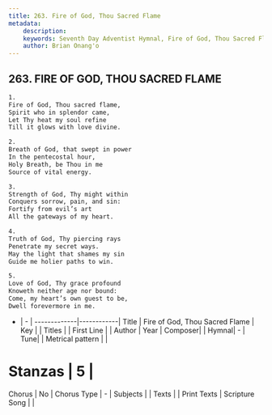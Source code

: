 ```yaml
---
title: 263. Fire of God, Thou Sacred Flame
metadata:
    description: 
    keywords: Seventh Day Adventist Hymnal, Fire of God, Thou Sacred Flame, , 
    author: Brian Onang'o
---
```



## 263. FIRE OF GOD, THOU SACRED FLAME

```txt
1.
Fire of God, Thou sacred flame,
Spirit who in splendor came,
Let Thy heat my soul refine
Till it glows with love divine.

2.
Breath of God, that swept in power
In the pentecostal hour,
Holy Breath, be Thou in me
Source of vital energy.

3.
Strength of God, Thy might within
Conquers sorrow, pain, and sin:
Fortify from evil’s art
All the gateways of my heart.

4.
Truth of God, Thy piercing rays
Penetrate my secret ways.
May the light that shames my sin
Guide me holier paths to win.

5.
Love of God, Thy grace profound
Knoweth neither age nor bound:
Come, my heart’s own guest to be,
Dwell forevermore in me.
```

- |   -  |
-------------|------------|
Title | Fire of God, Thou Sacred Flame |
Key |  |
Titles |  |
First Line |  |
Author | 
Year | 
Composer|  |
Hymnal|  - |
Tune|  |
Metrical pattern | |
# Stanzas | 5 |
Chorus | No |
Chorus Type | - |
Subjects |  |
Texts |  |
Print Texts | 
Scripture Song |  |
  
